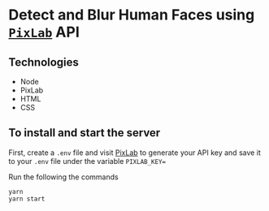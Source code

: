 # Detect and Blur Human Faces using [`PixLab`](https://pixlab.io/) API

## Technologies

- Node
- PixLab
- HTML
- CSS

## To install and start the server

First, create a `.env` file and visit
[PixLab](https://console.pixlab.io/dashboard) to generate your API key and save
it to your `.env` file under the variable `PIXLAB_KEY=`

Run the following the commands

```code
yarn
yarn start
```
